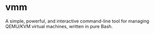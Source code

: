 # vmm
A simple, powerful, and interactive command-line tool for managing QEMU/KVM virtual machines, written in pure Bash.
